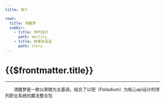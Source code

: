 ```yaml
---
title: 简介

root: 
  title: 清醒梦
  subDir: 
    - title: 序列设计
      path: ability
    - title: 故事及设定
      path: story
---
```


# {{$frontmatter.title}}

***

&emsp;&emsp;清醒梦是一款以黑暗为主基调，结合了以钯（Palladium）为核心api设计的序列职业系统的魔法整合包  